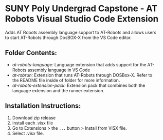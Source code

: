 # SUNY Poly Undergrad Capstone - AT Robots Visual Studio Code Extension

Adds AT Robots assembly language support to AT-Robots and allows users to start AT-Robots through DosBOX-X from the VS Code editor.

## Folder Contents:
- *at-robots-language:* Language extension that adds support for the AT-Robots assembly language in VS Code
- *at-robrun:* Extension that runs AT-Robots through DOSBox-X. Refer to the README file inside of folder for more information.
- *at-robots-extension-pack:* Extension pack that combines both the language extension and the runner extension.

## Installation Instructions:
1. Download zip release
2. Install each .visx file
3. Go to Extensions >  the ```...``` button > Install from VISX file.
4. Select .visx file.